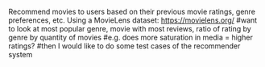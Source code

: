 Recommend movies to users based on their previous movie ratings, genre preferences, etc.
Using a MovieLens dataset: https://movielens.org/
#want to look at most popular genre, movie with most reviews, ratio of rating by genre by quantity of movies
#e.g. does more saturation in media = higher ratings?
#then I would like to do some test cases of the recommender system